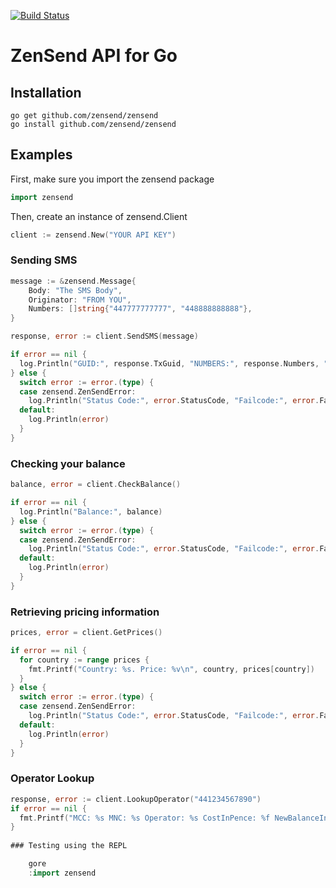 [![Build Status](https://travis-ci.org/zensend/zensend_go_api.svg?branch=master)](https://travis-ci.org/zensend/zensend_go_api)
# ZenSend API for Go

## Installation

    go get github.com/zensend/zensend
    go install github.com/zensend/zensend

## Examples
First, make sure you import the zensend package
```go
import zensend
```
Then, create an instance of zensend.Client
```go
client := zensend.New("YOUR API KEY")
```

### Sending SMS
```go
message := &zensend.Message{
    Body: "The SMS Body",
    Originator: "FROM YOU",
    Numbers: []string{"447777777777", "448888888888"},
}

response, error := client.SendSMS(message)

if error == nil {
  log.Println("GUID:", response.TxGuid, "NUMBERS:", response.Numbers, "SMS Parts:", response.SmsParts, "Encoding:", response.Encoding)
} else {
  switch error := error.(type) {
  case zensend.ZenSendError:
    log.Println("Status Code:", error.StatusCode, "Failcode:", error.FailCode, "Parameter:", error.Parameter)
  default:
    log.Println(error)
  }
}
```

### Checking your balance
```go
balance, error = client.CheckBalance()

if error == nil {
  log.Println("Balance:", balance)
} else {
  switch error := error.(type) {
  case zensend.ZenSendError:
    log.Println("Status Code:", error.StatusCode, "Failcode:", error.FailCode, "Parameter:", error.Parameter)
  default:
    log.Println(error)
  }
}
```

### Retrieving pricing information
```go
prices, error = client.GetPrices()

if error == nil {
  for country := range prices {
    fmt.Printf("Country: %s. Price: %v\n", country, prices[country])
  }
} else {
  switch error := error.(type) {
  case zensend.ZenSendError:
    log.Println("Status Code:", error.StatusCode, "Failcode:", error.FailCode, "Parameter:", error.Parameter)
  default:
    log.Println(error)
  }
}
```

### Operator Lookup
```go
response, error := client.LookupOperator("441234567890")
if error == nil {
  fmt.Printf("MCC: %s MNC: %s Operator: %s CostInPence: %f NewBalanceInPence: %f", response.MCC, response.MNC, response.Operator, response.CostInPence, response.NewBalanceInPence)
} 
  
### Testing using the REPL

    gore
    :import zensend

